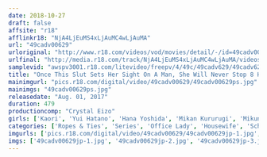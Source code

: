 ```yaml
---
date: 2018-10-27
draft: false
affsite: "r18"
afflinkr18: "NjA4LjEuMS4xLjAuMC4wLjAuMA"
url: "49cadv00629"
urloriginal: "http://www.r18.com/videos/vod/movies/detail/-/id=49cadv00629"
urlfinal: "http://media.r18.com/track/NjA4LjEuMS4xLjAuMC4wLjAuMA/videos/vod/movies/detail/-/id=49cadv00629"
samplevid: "awspv3001.r18.com/litevideo/freepv/4/49c/49cadv629/49cadv629_dmb_w.mp4"
title: "Once This Slut Sets Her Sight On A Man, She Will Never Stop 8 Hour Special If She Sets Her Sights On You, All You Can Do Is Commit Your Body And Soul To Her!!"
mainimgurl: "pics.r18.com/digital/video/49cadv00629/49cadv00629ps.jpg"
mainimgs: "49cadv00629ps.jpg"
releasedate: "Aug. 01, 2017"
duration: 479
productioncomp: "Crystal Eizo"
girls: ['Kaori', 'Yui Hatano', 'Hana Yoshida', 'Mikan Kururugi', 'Mikuni Maisaki', 'Ichika Kamihata', 'Cocoa Aisu', 'Azumi Chino', 'Aoi Shirosaki', 'Emiri Suzuhara']
categories: ['Ropes & Ties', 'Series', 'Office Lady', 'Housewife', 'Schoolgirl', 'Secretary', 'Beautiful Girl', 'Slut', 'Married Woman', 'Big Tits']
imgurls: ['pics.r18.com/digital/video/49cadv00629/49cadv00629jp-1.jpg', 'pics.r18.com/digital/video/49cadv00629/49cadv00629jp-2.jpg', 'pics.r18.com/digital/video/49cadv00629/49cadv00629jp-3.jpg', 'pics.r18.com/digital/video/49cadv00629/49cadv00629jp-4.jpg', 'pics.r18.com/digital/video/49cadv00629/49cadv00629jp-5.jpg', 'pics.r18.com/digital/video/49cadv00629/49cadv00629jp-6.jpg', 'pics.r18.com/digital/video/49cadv00629/49cadv00629jp-7.jpg', 'pics.r18.com/digital/video/49cadv00629/49cadv00629jp-8.jpg', 'pics.r18.com/digital/video/49cadv00629/49cadv00629jp-9.jpg', 'pics.r18.com/digital/video/49cadv00629/49cadv00629jp-10.jpg', 'pics.r18.com/digital/video/49cadv00629/49cadv00629jp-11.jpg', 'pics.r18.com/digital/video/49cadv00629/49cadv00629jp-12.jpg', 'pics.r18.com/digital/video/49cadv00629/49cadv00629jp-13.jpg', 'pics.r18.com/digital/video/49cadv00629/49cadv00629jp-14.jpg', 'pics.r18.com/digital/video/49cadv00629/49cadv00629jp-15.jpg', 'pics.r18.com/digital/video/49cadv00629/49cadv00629jp-16.jpg', 'pics.r18.com/digital/video/49cadv00629/49cadv00629jp-17.jpg', 'pics.r18.com/digital/video/49cadv00629/49cadv00629jp-18.jpg', 'pics.r18.com/digital/video/49cadv00629/49cadv00629jp-19.jpg', 'pics.r18.com/digital/video/49cadv00629/49cadv00629jp-20.jpg']
imgs: ['49cadv00629jp-1.jpg', '49cadv00629jp-2.jpg', '49cadv00629jp-3.jpg', '49cadv00629jp-4.jpg', '49cadv00629jp-5.jpg', '49cadv00629jp-6.jpg', '49cadv00629jp-7.jpg', '49cadv00629jp-8.jpg', '49cadv00629jp-9.jpg', '49cadv00629jp-10.jpg', '49cadv00629jp-11.jpg', '49cadv00629jp-12.jpg', '49cadv00629jp-13.jpg', '49cadv00629jp-14.jpg', '49cadv00629jp-15.jpg', '49cadv00629jp-16.jpg', '49cadv00629jp-17.jpg', '49cadv00629jp-18.jpg', '49cadv00629jp-19.jpg', '49cadv00629jp-20.jpg']
---
```

